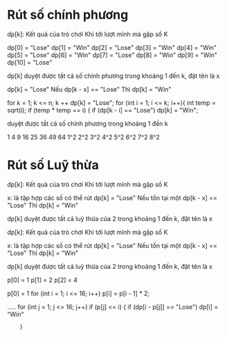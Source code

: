 # Rút số chính phương

dp[k]: Kết quả của trò chơi
Khi tới lượt mình mà gặp số K

dp[0] = "Lose"
dp[1] = "Win"
dp[2] = "Lose"
dp[3] = "Win"
dp[4] = "Win"
dp[5] = "Lose"
dp[6] = "Win"
dp[7] = "Lose"
dp[8] = "Win"
dp[9] = "Win"
dp[10] = "Lose"

dp[k]
duyệt được tất cả số chính phương
trong khoảng 1 đến k, đặt tên là x

dp[k] = "Lose"
Nếu dp[k - x] == "Lose"
Thì dp[k] = "Win"

for k = 1; k <= n; k ++ 
	dp[k] = "Lose";
	for (int i = 1; i <= k; i++){
		int temp = sqrt(i);
		if (temp * temp == i) {
			if (dp[k - i] == "Lose")
				dp[k] = "Win";



duyệt được tất cả số chính phương
trong khoảng 1 đến k

1   4   9    16    25   36   49   64
1^2  2^2  3^2  4^2  5^2  6^2  7^2  8^2			




# Rút số Luỹ thừa

dp[k]: Kết quả của trò chơi
Khi tới lượt mình mà gặp số K


x: là tập hợp các số có thể rút
dp[k] = "Lose"
Nếu tồn tại một dp[k - x] == "Lose"
Thì dp[k] = "Win"

dp[k]
duyệt được tất cả luỹ thừa của 2
trong khoảng 1 đến k, đặt tên là x



dp[k]: Kết quả của trò chơi
Khi tới lượt mình mà gặp số K


x: là tập hợp các số có thể rút
dp[k] = "Lose"
Nếu tồn tại một dp[k - x] == "Lose"
Thì dp[k] = "Win"

dp[k]
duyệt được tất cả luỹ thừa của 2
trong khoảng 1 đến k, đặt tên là x

p[0] = 1
p[1] = 2
p[2] = 4

p[0] = 1
for (int i = 1; i <= 16; i++)
	p[i] = p[i - 1] * 2;

.....
	for (int j = 1; j <= 16; j++)
		if (p[j] <= i) {
			if (dp[i - p[j]] == "Lose") 
				dp[i] = "Win"

		}



			